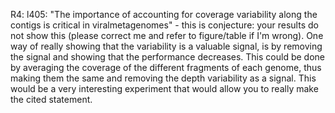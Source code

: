 R4: l405: "The importance of accounting for coverage variability along the contigs is critical in viralmetagenomes" - this is conjecture: your results do not show this (please correct me and refer to figure/table if I'm wrong). One way of really showing that the variability is a valuable signal, is by removing the signal and showing that the performance decreases. This could be done by averaging the coverage of the different fragments of each genome, thus making them the same and removing the depth variability as a signal. This would be a very interesting experiment that would allow you to really make the cited statement.